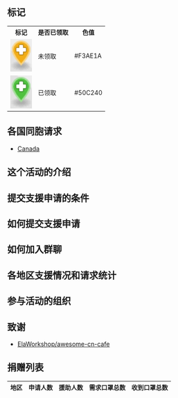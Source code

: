 ## 标记

<table>
<tr><th>标记</th><th>是否已领取</th><th>色值</th></tr>
<tr><td><img src="Assets/mask-pending.png" width="50" alt="Moderate marker"></td><td>未领取</td><td>#F3AE1A</td></tr>
<tr><td><img src="Assets/mask-received.png" width="50" alt="Fast marker"></td><td>已领取</td><td>#50C240</td></tr>
</table>


## 各国同胞请求

- [Canada](Canada/index.geojson)

## 这个活动的介绍

## 提交支援申请的条件

## 如何提交支援申请

## 如何加入群聊

## 各地区支援情况和请求统计

## 参与活动的组织

## 致谢

- [ElaWorkshop/awesome-cn-cafe](https://github.com/ElaWorkshop/awesome-cn-cafe)

## 捐赠列表


|地区|申请人数|援助人数|需求口罩总数|收到口罩总数|
|--|--|--|--|--|
